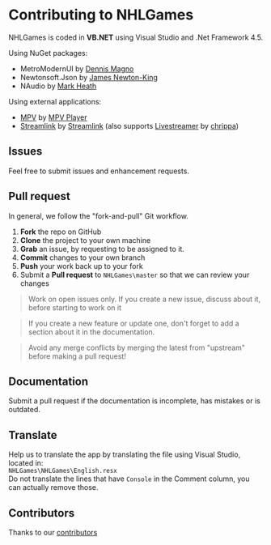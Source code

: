 Contributing to NHLGames
========================

NHLGames is coded in **VB.NET** using Visual Studio and .Net Framework 4.5.     

Using NuGet packages:
- MetroModernUI by [Dennis Magno](/dennismagno)
- Newtonsoft.Json by [James Newton-King](/JamesNK)
- NAudio by [Mark Heath](/markheath)

Using external applications:
- [MPV](https://mpv.io/installation/) by [MPV Player](/mpv-player)
- [Streamlink](https://streamlink.github.io/install.html#windows-binaries) by [Streamlink](/streamlink) (also supports [Livestreamer](http://docs.livestreamer.io/install.html#windows-binaries) by [chrippa](/chrippa))

Issues
------

Feel free to submit issues and enhancement requests.

Pull request
------------

In general, we follow the "fork-and-pull" Git workflow.

 1. **Fork** the repo on GitHub
 2. **Clone** the project to your own machine
 3. **Grab** an issue, by requesting to be assigned to it.
 3. **Commit** changes to your own branch
 4. **Push** your work back up to your fork
 5. Submit a **Pull request** to `NHLGames\master` so that we can review your changes

> Work on open issues only. If you create a new issue, discuss about it, before starting to work on it

> If you create a new feature or update one, don't forget to add a section about it in the documentation.

> Avoid any merge conflicts by merging the latest from "upstream" before making a pull request!

Documentation
-------------

Submit a pull request if the documentation is incomplete, has mistakes or is outdated.

Translate
---------

Help us to translate the app by translating the file using Visual Studio, located in:   
`NHLGames\NHLGames\English.resx`    
Do not translate the lines that have `Console` in the Comment column, you can actually remove those.

Contributors
------------

Thanks to our [contributors](https://github.com/NHLGames/NHLGames/graphs/contributors)
